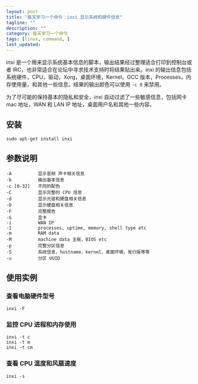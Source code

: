 ```yaml
---
layout: post
title: "每天学习一个命令：inxi 显示系统和硬件信息"
tagline: ""
description: ""
category: 每天学习一个命令
tags: [linux, command, ]
last_updated:
---
```


inxi 是一个用来显示系统基本信息的脚本，输出结果经过整理适合打印到控制台或者 IRC，也非常适合在论坛中寻求技术支持时将结果贴出来。inxi 的输出信息包括系统硬件，CPU，驱动，Xorg，桌面环境，Kernel，GCC 版本，Processes，内存使用量，和其他一些信息。结果的输出颜色可以使用 `-c 0` 来禁用。

为了尽可能的保持基本的隐私和安全，inxi 自动过滤了一些敏感信息，包括网卡 mac 地址，WAN 和 LAN IP 地址，桌面用户名和其他一些内容。

## 安装

    sudo apt-get install inxi

## 参数说明

    -A          显示音频 声卡相关信息
    -b          输出基本信息
    -c [0-32]   不同的配色
    -C          显示完整的 CPU 信息
    -d          显示光驱和硬盘相关信息
    -D          显示硬盘相关信息
    -F          完整报告
    -G          显卡
    -i          WAN IP
    -I          processes, uptime, memory, shell type etc
    -m          RAM data
    -M          machine data 主板，BIOS etc
    -p          完整分区信息
    -S          系统信息，hostname，kernel，桌面环境，发行版等等
    -u          分区 UUID

## 使用实例

### 查看电脑硬件型号

    inxi -F

### 监控 CPU 进程和内存使用

    inxi -t c
    inxi -t m
    inxi -t cm

### 查看 CPU 温度和风扇速度

    inxi -s
